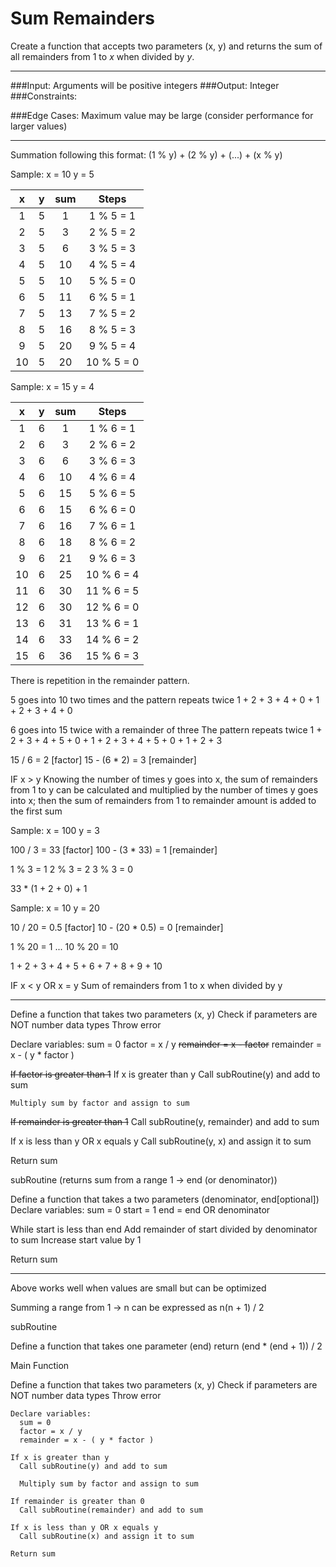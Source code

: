 # Sum Remainders

Create a function that accepts two parameters (x, y) and returns the sum of all remainders from 1 to _x_ when divided by _y_.
_____
###Input: 
  Arguments will be positive integers
###Output:
  Integer
###Constraints:

###Edge Cases:
  Maximum value may be large (consider performance for larger values)

_____
  
Summation following this format:
  (1 % y) + (2 % y) + (...) + (x % y)

Sample: 
  x = 10
  y = 5

| x    |   y   |  sum   |  Steps   |
|:----:|:------:|:----------:|:------------:|
| 1   | 5    |    1       | 1 % 5 = 1  |
| 2   | 5    |    3       | 2 % 5 = 2  |
| 3   | 5    |    6       | 3 % 5 = 3  |
| 4   | 5    |    10     | 4 % 5 = 4  |
| 5   | 5    |    10     | 5 % 5 = 0  |
| 6   | 5    |    11       | 6 % 5 = 1  |
| 7   | 5    |    13       | 7 % 5 = 2  |
| 8   | 5    |    16       | 8 % 5 = 3  |
| 9   | 5    |    20     | 9 % 5 = 4  |
| 10   | 5    |    20     | 10 % 5 = 0  |


Sample: 
  x = 15
  y = 4

| x    |   y   |  sum   |  Steps   |
|:----:|:------:|:----------:|:------------:|
| 1   | 6    |    1       | 1 % 6 = 1  |
| 2   | 6    |    3       | 2 % 6 = 2  |
| 3   | 6    |    6       | 3 % 6 = 3  |
| 4   | 6    |    10     | 4 % 6 = 4  |
| 5   | 6    |    15     | 5 % 6 = 5  |
| 6   | 6    |    15       | 6 % 6 = 0  |
| 7   | 6    |    16       | 7 % 6 = 1  |
| 8   | 6    |    18       | 8 % 6 = 2  |
| 9   | 6    |    21     | 9 % 6 = 3  |
| 10   | 6    |    25     | 10 % 6 = 4  |
| 11   | 6    |    30      | 11 % 6 = 5  |
| 12   | 6    |    30      | 12 % 6 = 0  |
| 13   | 6    |    31     | 13 % 6 = 1  |
| 14   | 6    |    33     | 14 % 6 = 2  |
| 15   | 6    |    36     | 15 % 6 = 3  |


There is repetition in the remainder pattern.

5 goes into 10 two times and the pattern repeats twice
1 + 2 + 3 + 4 + 0 + 1 + 2 + 3 + 4 + 0

6 goes into 15 twice with a remainder of three
  The pattern repeats twice
1 + 2 + 3 + 4 + 5 + 0 + 1 + 2 + 3 + 4 + 5 + 0 + 1 + 2 + 3

15 / 6 = 2 [factor]
15 - (6 * 2) = 3 [remainder]

IF x > y
Knowing the number of times y goes into x, the sum of remainders from 1 to y can be calculated and multiplied by the number of times 
y goes into x; then the sum of remainders from 1 to remainder amount is added to the first sum


Sample:
  x = 100
  y = 3

100 / 3 = 33 [factor]
100 - (3 * 33) = 1 [remainder]

1 % 3 = 1
2 % 3 = 2
3 % 3 = 0

33 * (1 + 2 + 0) + 1



Sample:
  x = 10
  y = 20

10 / 20 = 0.5 [factor]
10 - (20 * 0.5) = 0 [remainder]

1 % 20 = 1
...
10 % 20 = 10

1 + 2 + 3 + 4 + 5 + 6 + 7 + 8 + 9 + 10

IF x < y OR x = y
Sum of remainders from 1 to x when divided by y


____________

Define a function that takes two parameters (x, y)
  Check if parameters are NOT number data types
    Throw error
  
  Declare variables:
    sum = 0
    factor = x / y
    ~~remainder = x - factor~~
    remainder = x - ( y * factor )
  
  ~~If factor is greater than 1~~
  If x is greater than y
    Call subRoutine(y) and add to sum
  
    Multiply sum by factor and assign to sum
  
  ~~If remainder is greater than 1~~
    Call subRoutine(y, remainder) and add to sum
  
  If x is less than y OR x equals y
    Call subRoutine(y, x) and assign it to sum
  
  Return sum
    
    
    

subRoutine (returns sum from a range 1 -> end (or denominator))

Define a function that takes a two parameters (denominator, end[optional])
  Declare variables:
    sum = 0
    start = 1
    end = end OR denominator
  
  While start is less than end
    Add remainder of start divided by denominator to sum
    Increase start value by 1
  
  Return sum
____________


Above works well when values are small but can be optimized

Summing a range from 1 -> n can be expressed as
n(n + 1) / 2


subRoutine

Define a function that takes one parameter (end) 
  return (end * (end + 1)) / 2
  

Main Function

Define a function that takes two parameters (x, y) 
  Check if parameters are NOT number data types
      Throw error
    
    Declare variables:
      sum = 0
      factor = x / y
      remainder = x - ( y * factor )
    
    If x is greater than y
      Call subRoutine(y) and add to sum
    
      Multiply sum by factor and assign to sum
    
    If remainder is greater than 0
      Call subRoutine(remainder) and add to sum
    
    If x is less than y OR x equals y
      Call subRoutine(x) and assign it to sum
    
    Return sum